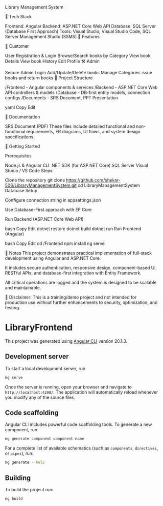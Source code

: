 Library Management System

🔧 Tech Stack

Frontend: Angular
Backend: ASP.NET Core Web API
Database: SQL Server (Database First Approach)
Tools: Visual Studio, Visual Studio Code, SQL Server Management Studio (SSMS)
🎯 Features

👤 Customer

User Registration & Login
Browse/Search books by Category
View book Details
View book History
Edit Profile
🛠️ Admin

Secure Admin Login
Add/Update/Delete books
Manage Categories
issue books and return books
📁 Project Structure

/Frontend - Angular components & services /Backend - ASP.NET Core Web API controllers & models /Database - DB-first entity models, connection configs /Documents - SRS Document, PPT Presentation

yaml Copy Edit

📄 Documentation

SRS Document (PDF)
These files include detailed functional and non-functional requirements, ER diagrams, UI flows, and system design specifications.

🚀 Getting Started

Prerequisites

Node.js & Angular CLI
.NET SDK (for ASP.NET Core)
SQL Server
Visual Studio / VS Code
Steps

Clone the repository
git clone https://github.com/shekar-506/LibraryManagementSystem.git
cd LibraryManagementSystem
Database Setup

Configure connection string in appsettings.json

Use Database-First approach with EF Core

Run Backend (ASP.NET Core Web API)

bash Copy Edit dotnet restore dotnet build dotnet run Run Frontend (Angular)

bash Copy Edit cd /Frontend npm install ng serve

📌 Notes This project demonstrates practical implementation of full-stack development using Angular and ASP.NET Core.

It includes secure authentication, responsive design, component-based UI, RESTful APIs, and database-first integration with Entity Framework.

All critical operations are logged and the system is designed to be scalable and maintainable.

🔐 Disclaimer: This is a training/demo project and not intended for production use without further enhancements to security, optimization, and testing.
# LibraryFrontend

This project was generated using [Angular CLI](https://github.com/angular/angular-cli) version 20.1.3.

## Development server

To start a local development server, run:

```bash
ng serve
```

Once the server is running, open your browser and navigate to `http://localhost:4200/`. The application will automatically reload whenever you modify any of the source files.

## Code scaffolding

Angular CLI includes powerful code scaffolding tools. To generate a new component, run:

```bash
ng generate component component-name
```

For a complete list of available schematics (such as `components`, `directives`, or `pipes`), run:

```bash
ng generate --help
```

## Building

To build the project run:

```bash
ng build
```

